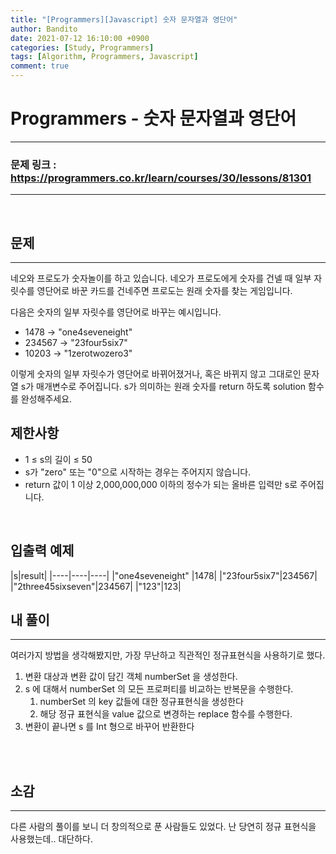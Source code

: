 ```yaml
---
title: "[Programmers][Javascript] 숫자 문자열과 영단어"
author: Bandito
date: 2021-07-12 16:10:00 +0900
categories: [Study, Programmers]
tags: [Algorithm, Programmers, Javascript]
comment: true
---
```

 
# Programmers - 숫자 문자열과 영단어

***
### 문제 링크 : <https://programmers.co.kr/learn/courses/30/lessons/81301>

***

<br/>

## 문제
***

네오와 프로도가 숫자놀이를 하고 있습니다. 네오가 프로도에게 숫자를 건넬 때 일부 자릿수를 영단어로 바꾼 카드를 건네주면 프로도는 원래 숫자를 찾는 게임입니다.

다음은 숫자의 일부 자릿수를 영단어로 바꾸는 예시입니다.   

+ 1478 → "one4seveneight"
+ 234567 → "23four5six7"
+ 10203 → "1zerotwozero3"

이렇게 숫자의 일부 자릿수가 영단어로 바뀌어졌거나, 혹은 바뀌지 않고 그대로인 문자열 s가 매개변수로 주어집니다. s가 의미하는 원래 숫자를 return 하도록 solution 함수를 완성해주세요.

## 제한사항

+ 1 ≤ s의 길이 ≤ 50
+ s가 "zero" 또는 "0"으로 시작하는 경우는 주어지지 않습니다.
+ return 값이 1 이상 2,000,000,000 이하의 정수가 되는 올바른 입력만 s로 주어집니다.

<br/>

## 입출력 예제

|s|result|
|----|----|----|
|"one4seveneight"	|1478|
|"23four5six7"|234567|
|"2three45sixseven"|234567|
|"123"|123|



## 내 풀이
***

여러가지 방법을 생각해봤지만, 가장 무난하고 직관적인 정규표현식을 사용하기로 했다.

1. 변환 대상과 변환 값이 담긴 객체 numberSet 을 생성한다.
2. s 에 대해서 numberSet 의 모든 프로퍼티를 비교하는 반복문을 수행한다.
    1. numberSet 의 key 값들에 대한 정규표현식을 생성한다
    2. 해당 정규 표현식을 value 값으로 변경하는 replace 함수를 수행한다.
3. 변환이 끝나면 s 를 Int 형으로 바꾸어 반환한다


<br/>

<script src="https://gist.github.com/Suppplier/6adcfcedecfaa487cf4dba2ec487445f.js"></script>

<br/>


## 소감
***

다른 사람의 풀이를 보니 더 창의적으로 푼 사람들도 있었다. 난 당연히 정규 표현식을 사용했는데.. 대단하다.

